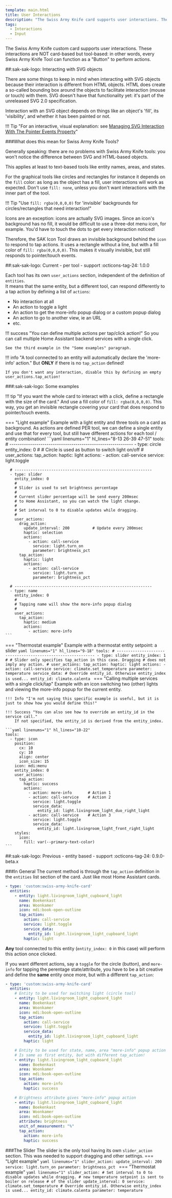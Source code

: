 ```yaml
---
template: main.html
title: User Interactions
description: "The Swiss Army Knife card supports user interactions. These interactions are NOT card-based but tool-based: in other words, every SAK Tool can be interactive."
tags:
  - Interactions
  - Input
---
```

<!-- GT/GL -->

The Swiss Army Knife custom card supports user interactions. These interactions are NOT card-based but tool-based: in other words, every Swiss Army Knife Tool can function as a "Button" to perform actions.

##:sak-sak-logo: Interacting with SVG objects

There are some things to keep in mind when interacting with SVG objects because their interaction is different from HTML objects. HTML does create a so-called bounding box around the objects to facilitate interaction (mouse or touch) with them. SVG doesn't have that functionality yet: it's part of the unreleased SVG 2.0 specification.

Interaction with an SVG object depends on things like an object's 'fill', its 'visibility', and whether it has been painted or not.

!!! Tip "For an interactive, visual explanation: see [Managing SVG Interaction With The Pointer Events Property](https://www.smashingmagazine.com/2018/05/svg-interaction-pointer-events-property/)"

###What does this mean for Swiss Army Knife Tools?

Generally speaking: there are no problems with Swiss Army Knife tools: you won't notice the difference between SVG and HTML-based objects.

This applies at least to text-based tools like entity names, areas, and states.

For the graphical tools like circles and rectangles for instance it depends on the `fill` color: as long as the object has a fill, user interactions will work as expected. Don't use `fill: none`, unless you don't want interactions with the inner part of the tool.

!!! Tip "Use `fill: rgba(0,0,0,0)` for 'invisible' backgrounds for circles/rectangles that need interaction!"

Icons are an exception: icons are actually SVG images. Since an icon's background has no fill, it would be difficult to use a three-dot menu icon, for example. You'd have to touch the dots to get every interaction noticed!

Therefore, the SAK Icon Tool draws an invisible background behind the `icon` to respond to tap actions. It uses a rectangle without a line, but with a fill color of `fill: rgba(0,0,0,0)`. This makes it visually invisible, but still responds to pointer/touch events.

##:sak-sak-logo: Current - per tool - support
:octicons-tag-24: 1.0.0

Each tool has its own `user_actions` section, independent of the definition of `entities`. <br>It means that the same entity, but a different tool, can respond differently to a tap action by defining a list of `actions`:

- No interaction at all
- An action to toggle a light
- An action to get the more-info popup dialog or a custom popup dialog
- An action to go to another view, ie an URL
- etc.

!!! success "You can define multiple actions per tap/click action!"
    So you can call multiple Home Assistant backend services with a single click.

    See the third example in the "Some examples" paragraph.

!!! info "A tool connected to an entity will automatically declare the 'more-info' action."
    But **ONLY** if there is no `tap_action` defined!
    
    If you don't want any interaction, disable this by defining an empty user_actions.tap_action!

###:sak-sak-logo: Some examples

!!! tip "If you want the whole card to interact with a click, define a rectangle with the size of the card."
    And use a fill color of `fill: rgba(0,0,0,0)`. This way, you get an invisible rectangle covering your card that does respond to pointer/touch events.
    
=== "Light example"
    Example with a light entity and three tools on a card as background.
    As actions are defined PER tool, we can define a single entity and use that for every tool, but still have different actions for each tool / entity combination!
    ```yaml linenums="1" hl_lines="8-13 26-39 47-51"
    tools:
      # ------------------------------------------------------------
      - type: circle
        entity_index: 0
        #
        # Circle is used as button to switch light on/off
        #
        user_actions:
          tap_action:
            haptic: light
            actions:
              - action: call-service
                service: light.toggle

      # ------------------------------------------------------------
      - type: slider
        entity_index: 0
        #
        # Slider is used to set brightness percentage
        #
        # Current slider percentage will be send every 200msec
        # to Home Assistant, so you can watch the light change.
        #
        # Set interval to 0 to disable updates while dragging.
        #
        user_actions:
          drag_action:
            update_interval: 200          # Update every 200msec
            haptic: selection
            actions:
              - action: call-service
                service: light.turn_on
                parameter: brightness_pct
          tap_action:
            haptic: light
            actions:
              - action: call-service
                service: light.turn_on
                parameter: brightness_pct

      # ------------------------------------------------------------
      - type: name
        entity_index: 0
        #
        # Tapping name will show the more-info popup dialog
        #
        user_actions:
          tap_action:
            haptic: medium
            actions:
              - action: more-info
    ```
=== "Thermostat example"
    Example with a thermostat entity setpoint: a slider
    ```yaml linenums="1" hl_lines="9-18"
    tools:
      # ------------------------------------------------------------
      - type: slider
        entity_index: 1
        #
        # Slider only specifies tap_action in this case. Dragging
        # does not imply any action.
        #
        user_actions:
          tap_action:
            haptic: light
            actions:
              - action: call-service
                service: climate.set_temperature
                parameter: temperature
                service_data:
                  # Override entity_id. Otherwise entity_index is used...
                  entity_id: climate.calenta
    ```
=== "Calling multiple services with a single click/tap"
    Example with an icon switching two (other) lights and viewing the more-info popup for the current entity.
    
    !!! Info "I'm not saying this specific example is useful, but it is just to show how you would define this!"

    !!! Success "You can also see how to override an entity_id in the service call."
        If not specified, the entity_id is derived from the entity_index.
    
    ```yaml linenums="1" hl_lines="10-22"
    tools:
      - type: icon
        position:
          cx: 10
          cy: 10
          align: center
          icon_size: 15
        icon: mdi:menu
        entity_index: 0
        user_actions:
          tap_action:
            haptic: success
            actions:
              - action: more-info       # Action 1
              - action: call-service    # Action 2
                service: light.toggle
                service_data:
                  entity_id: light.livingroom_light_duo_right_light
              - action: call-service    # Action 3
                service: light.toggle
                service_data:
                  entity_id: light.livingroom_light_front_right_light
        styles:
          icon:
            fill: var(--primary-text-color)
    ```

##:sak-sak-logo: Previous - entity based - support
:octicons-tag-24: 0.9.0-beta.x

###In General
The current method is through the `tap_action` definition in the `entities` list section of the card. Just like most Home Assistant cards.

```yaml linenums="1" hl_lines="7-12"
- type: 'custom:swiss-army-knife-card'
  entities:
    - entity: light.livingroom_light_cupboard_light
      name: Boekenkast
      area: Woonkamer
      icon: mdi:book-open-outline
      tap_action:
        action: call-service
        service: light.toggle
        service_data:
          entity_id: light.livingroom_light_cupboard_light
        haptic: light
```

**Any** tool connected to this entity (`entity_index: 0` in this case) will perform this action once clicked.

If you want different actions, say a `toggle` for the circle (button), and `more-info` for tapping the perentage state/attribute, you have to be a bit creative and define the **same** entity once more, but with a different `tap_action`:
```yaml linenums="1" hl_lines="7-12 20-22"
- type: 'custom:swiss-army-knife-card'
  entities:
    # Entity to be used for switching light (circle tool)
    - entity: light.livingroom_light_cupboard_light
      name: Boekenkast
      area: Woonkamer
      icon: mdi:book-open-outline
      tap_action:
        action: call-service
        service: light.toggle
        service_data:
          entity_id: light.livingroom_light_cupboard_light
        haptic: light

    # Entity to be used for state, name, area "more-info" popup action
    # Is same as first entity, but with different tap_action!
    - entity: light.livingroom_light_cupboard_light
      name: Boekenkast
      area: Woonkamer
      icon: mdi:book-open-outline
      tap_action:
        action: more-info
        haptic: success

    # Brightness attribute gives "more-info" popup action
    - entity: light.livingroom_light_cupboard_light
      name: Boekenkast
      area: Woonkamer
      icon: mdi:book-open-outline
      attribute: brightness
      unit_of_measurement: "%"
      tap_action:
        action: more-info
        haptic: success
```

###The Slider
The slider is the only tool having its own `slider_action` section. This was needed to support dragging and other settings.
=== "Light example"
    ```yaml linenums="1"
    slider_action:
      update_interval: 200
      service: light.turn_on
      parameter: brightness_pct
    ```
=== "Thermostat example" 
    ```yaml linenums="1"
    slider_action:
      # Set interval to 0 to disable updates while dragging.
      # new temperature setpoint is sent to boiler on release
      # of the slider
      update_interval: 0
      service: climate.set_temperature
      # Override entity_id. Otherwise entity_index is used...
      entity_id: climate.calenta
      parameter: temperature
    ```
